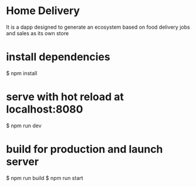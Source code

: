 # Home Delivery
It is a dapp designed to generate an ecosystem based on food delivery jobs and sales as its own store

# install dependencies
$ npm install

# serve with hot reload at localhost:8080
$ npm run dev

# build for production and launch server
$ npm run build
$ npm run start
